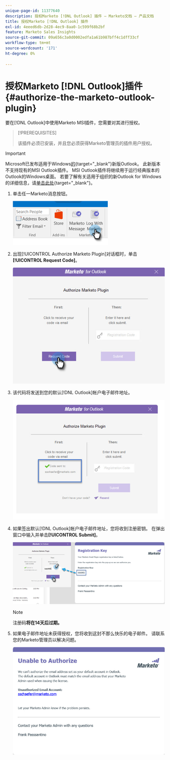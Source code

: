 ```yaml
---
unique-page-id: 11377640
description: 授权Marketo [!DNL Outlook] 插件 — Marketo文档 — 产品文档
title: 授权Marketo [!DNL Outlook] 插件
exl-id: 4eeed6db-2d28-4ec9-8aa0-1c599f68b2bf
feature: Marketo Sales Insights
source-git-commit: 09a656c3a0d0002edfa1a61b987bff4c1dff33cf
workflow-type: tm+mt
source-wordcount: '171'
ht-degree: 0%

---
```


# 授权Marketo [!DNL Outlook]插件 {#authorize-the-marketo-outlook-plugin}

要在[!DNL Outlook]中使用Marketo MSI插件，您需要对其进行授权。

>[!PREREQUISITES]
>
>该插件必须已安装，并且您必须获得Marketo管理员的插件用户授权。

>[!IMPORTANT]
>
>Microsoft已发布适用于Windows[的](https://techcommunity.microsoft.com/t5/outlook-blog/new-outlook-for-windows-now-available/ba-p/3932068){target="_blank"}新版Outlook。 此新版本不支持现有的MSI Outlook插件。 MSI Outlook插件将继续用于运行经典版本的Outlook的Windows桌面。 若要了解有关适用于组织的新Outlook for Windows的详细信息，请[单击此处](https://techcommunity.microsoft.com/t5/outlook-blog/the-new-outlook-for-windows-for-organization-admins/ba-p/3929169){target="_blank"}。

1. 单击任一Marketo消息按钮。

   ![](assets/image2016-8-24-16-3a4-3a28.png)

1. 出现[!UICONTROL Authorize Marketo Plugin]对话框时，单击&#x200B;**[!UICONTROL Request Code]**。

   ![](assets/image2016-8-24-16-3a6-3a51.png)

1. 该代码将发送到您的默认[!DNL Outlook]帐户电子邮件地址。

   ![](assets/image2016-8-24-16-3a8-3a36.png)

1. 如果签出默认[!DNL Outlook]帐户电子邮件地址，您将收到注册密钥。 在弹出窗口中输入并单击&#x200B;**[!UICONTROL Submit]**。

   ![](assets/image2016-8-24-16-3a12-3a48.png)

   >[!NOTE]
   >
   >注册码&#x200B;**将在14天后过期。**

1. 如果电子邮件地址未获得授权，您将收到这封不那么快乐的电子邮件。 请联系您的Marketo管理员以解决问题。

   ![](assets/image2016-8-24-16-3a25-3a27.png)
